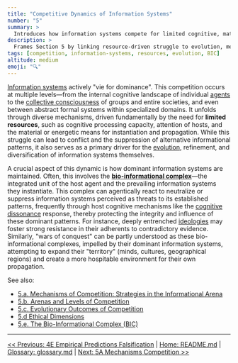 ```yaml
---
title: "Competitive Dynamics of Information Systems"
number: "5"
summary: >
  Introduces how information systems compete for limited cognitive, material, and energetic resources across individual to societal scales.
description: >
  Frames Section 5 by linking resource-driven struggle to evolution, mechanisms of dominance, and the role of bio-informational complexes, providing entry points to detailed subsections on strategies, arenas, outcomes, ethics, and BICs.
tags: [competition, information-systems, resources, evolution, BIC]
altitude: medium
emoji: "🔍"
---
```


<!--

- Clarify the mechanics of propagation and competition
- Clarify resource specificity: what are the differences and roles

-->

[Information systems](../glossary/I.md#information-system) actively "vie for dominance". This competition occurs at multiple levels—from the internal cognitive landscape of individual [agents](../glossary/A.md#agent) to the [collective consciousness](../glossary/C.md#collective-consciousness) of groups and entire societies, and even between abstract formal systems within specialized domains. It unfolds through diverse mechanisms, driven fundamentally by the need for **limited resources**, such as cognitive processing capacity, attention of hosts, and the material or energetic means for instantiation and propagation. While this struggle can lead to conflict and the suppression of alternative informational patterns, it also serves as a primary driver for the [evolution](../glossary/E.md#evolution), refinement, and diversification of information systems themselves.

A crucial aspect of this dynamic is how dominant information systems are maintained. Often, this involves the **[bio-informational complex](../glossary/B.md#bio-informational-complex-bic)**—the integrated unit of the host agent and the prevailing information systems they instantiate. This complex can agentically react to neutralize or suppress information systems perceived as threats to its established patterns, frequently through host cognitive mechanisms like the [cognitive dissonance](../glossary/C.md#cognitive-dissonance) response, thereby protecting the integrity and influence of these dominant patterns. For instance, deeply entrenched [ideologies](../glossary/I.md#ideologies) may foster strong resistance in their adherents to contradictory evidence. Similarly, "wars of conquest" can be partly understood as these bio-informational complexes, impelled by their dominant information systems, attempting to expand their "territory" (minds, cultures, geographical regions) and create a more hospitable environment for their own propagation.

See also:

- [5.a. Mechanisms of Competition: Strategies in the Informational Arena](5a-mechanisms-competition.md)
- [5.b. Arenas and Levels of Competition](5b-arenas-levels-competition.md)
- [5.c. Evolutionary Outcomes of Competition](5c-evolutionary-outcomes-competition.md)
- [5.d Ethical Dimensions](5d-ethical-dimensions/5d-ethical-dimensions.md)
- [5.e. The Bio-Informational Complex (BIC)](5e-bio-informational-complex.md)

---
[<< Previous: 4E Empirical Predictions Falsification](../04-information-systems/4e-empirical-predictions-falsification.md) | [Home: README.md](../../README.md) | [Glossary: glossary.md](../glossary.md) | [Next: 5A Mechanisms Competition >>](5a-mechanisms-competition.md)
